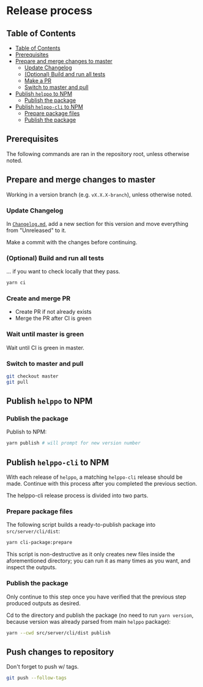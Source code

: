 # Release process

## Table of Contents

<!-- hohhoijaa -->

- [Table of Contents](#table-of-contents)
- [Prerequisites](#prerequisites)
- [Prepare and merge changes to master](#prepare-and-merge-changes-to-master)
  - [Update Changelog](#update-changelog)
  - [(Optional) Build and run all tests](#optional-build-and-run-all-tests)
  - [Make a PR](#make-a-pr)
  - [Switch to master and pull](#switch-to-master-and-pull)
- [Publish `helppo` to NPM](#publish-helppo-to-npm)
  - [Publish the package](#publish-the-package)
- [Publish `helppo-cli` to NPM](#publish-helppo-cli-to-npm)
  - [Prepare package files](#prepare-package-files)
  - [Publish the package](#publish-the-package-1)

<!-- /hohhoijaa -->

## Prerequisites

The following commands are ran in the repository root, unless otherwise noted.

## Prepare and merge changes to master

Working in a version branch (e.g. `vX.X.X-branch`), unless otherwise noted.

### Update Changelog

In [`Changelog.md`](./Changelog.md), add a new section for this version and move everything from "Unreleased" to it.

Make a commit with the changes before continuing.

### (Optional) Build and run all tests

… if you want to check locally that they pass.

```bash
yarn ci
```

### Create and merge PR

- Create PR if not already exists
- Merge the PR after CI is green

### Wait until master is green

Wait until CI is green in master.

### Switch to master and pull

```bash
git checkout master
git pull
```

## Publish `helppo` to NPM

### Publish the package

Publish to NPM:

```bash
yarn publish # will prompt for new version number
```

## Publish `helppo-cli` to NPM

With each release of `helppo`, a matching `helppo-cli` release should be made. Continue with this process after you completed the previous section.

The helppo-cli release process is divided into two parts.

### Prepare package files

The following script builds a ready-to-publish package into `src/server/cli/dist`:

```bash
yarn cli-package:prepare
```

This script is non-destructive as it only creates new files inside the aforementioned directory; you can run it as many times as you want, and inspect the outputs.

### Publish the package

Only continue to this step once you have verified that the previous step produced outputs as desired.

Cd to the directory and publish the package (no need to run `yarn version`, because version was already parsed from main `helppo` package):

```bash
yarn --cwd src/server/cli/dist publish
```

## Push changes to repository

Don't forget to push w/ tags.

```bash
git push --follow-tags
```
